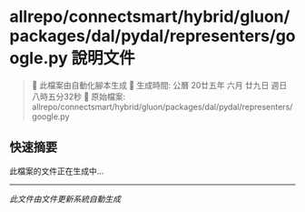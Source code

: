 # allrepo/connectsmart/hybrid/gluon/packages/dal/pydal/representers/google.py 說明文件

> 🚧 此檔案由自動化腳本生成
> 📅 生成時間: 公曆 20廿五年 六月 廿九日 週日 八時五分32秒
> 📂 原始檔案: allrepo/connectsmart/hybrid/gluon/packages/dal/pydal/representers/google.py

## 快速摘要
此檔案的文件正在生成中...

<!-- 實際使用時，這裡會是 Claude Code 生成的完整文件內容 -->

---
*此文件由文件更新系統自動生成*
